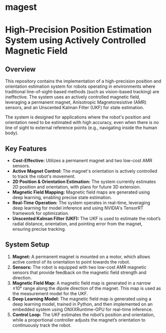 # magest
# High-Precision Position Estimation System using Actively Controlled Magnetic Field

## Overview
This repository contains the implementation of a high-precision position and orientation estimation system for robots operating in environments where traditional line-of-sight-based methods (such as vision-based tracking) are ineffective. The system uses an actively controlled magnetic field, leveraging a permanent magnet, Anisotropic Magnetoresistive (AMR) sensors, and an Unscented Kalman Filter (UKF) for state estimation.

The system is designed for applications where the robot's position and orientation need to be estimated with high accuracy, even when there is no line of sight to external reference points (e.g., navigating inside the human body).

## Key Features
- **Cost-Effective:** Utilizes a permanent magnet and two low-cost AMR sensors.
- **Active Magnet Control:** The magnet's orientation is actively controlled to track the robot's movement.
- **2D Position & Orientation Estimation:** The system currently estimates 2D position and orientation, with plans for future 3D extension.
- **Magnetic Field Mapping:** Magnetic field maps are generated using deep learning, enabling precise state estimation.
- **Real-Time Operation:** The system operates in real-time, leveraging deep learning for model inference and using NVIDIA's TensorRT framework for optimization.
- **Unscented Kalman Filter (UKF):** The UKF is used to estimate the robot’s radial distance, orientation, and pointing error from the magnet, ensuring precise tracking.

## System Setup

1. **Magnet:** A permanent magnet is mounted on a motor, which allows active control of its orientation to point towards the robot.
2. **Sensors:** The robot is equipped with two low-cost AMR magnetic sensors that provide feedback on the magnetic field strength and direction.
3. **Magnetic Field Map:** A magnetic field map is generated in a narrow ±10° range along the dipole direction of the magnet. This map is used as the measurement model for the UKF.
4. **Deep Learning Model:** The magnetic field map is generated using a deep learning model, trained in Python, and then implemented on an embedded system using ONXXRuntime-GPU for real-time inference.
5. **Control Loop:** The UKF estimates the robot’s position and orientation, while a proportional controller adjusts the magnet’s orientation to continuously track the robot.

